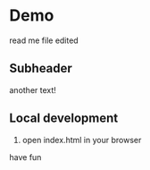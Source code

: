 # Demo

read me file
edited

## Subheader

another text!

## Local development

1. open index.html in your browser

have fun